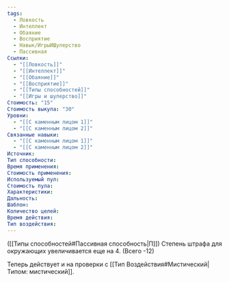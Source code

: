 ```yaml
---
tags:
  - Ловкость
  - Интеллект
  - Обаяние
  - Восприятие
  - Навык/ИгрыИШулерство
  - Пассивная
Ссылки:
  - "[[Ловкость]]"
  - "[[Интеллект]]"
  - "[[Обаяние]]"
  - "[[Восприятие]]"
  - "[[Типы способностей]]"
  - "[[Игры и шулерство]]"
Стоимость: "15"
Стоимость выкупа: "30"
Уровни:
  - "[[С каменным лицом 1]]"
  - "[[С каменным лицом 2]]"
Связанные навыки:
  - "[[С каменным лицом 1]]"
  - "[[С каменным лицом 2]]"
Источник:
Тип способности:
Время применения:
Стоимость применения:
Используемый пул:
Стоимость пула:
Характеристики:
Дальность:
Шаблон:
Количество целей:
Время действия:
Тип воздействия:
---
```

([[Типы способностей#Пассивная способность|П]]) Степень штрафа для окружающих увеличивается еще на 4. (Всего -12)

Теперь действует и на проверки с [[Тип Воздействия#Мистический|Типом: мистический]].